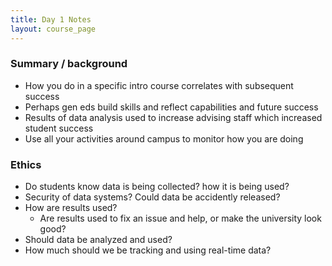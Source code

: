 ```yaml
---
title: Day 1 Notes
layout: course_page
---
```


### Summary / background

- How you do in a specific intro course correlates with subsequent success
- Perhaps gen eds build skills and reflect capabilities and future success
- Results of data analysis used to increase advising staff which increased student success
- Use all your activities around campus to monitor how you are doing

### Ethics

- Do students know data is being collected? how it is being used?
- Security of data systems? Could data be accidently released?
- How are results used?
  - Are results used to fix an issue and help, or make the university look good?
- Should data be analyzed and used?
- How much should we be tracking and using real-time data?
